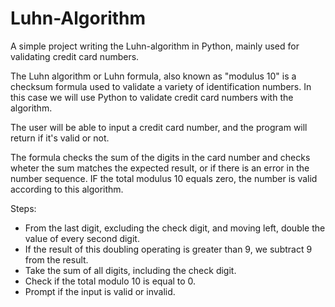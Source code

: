 # Luhn-Algorithm
A simple project writing the Luhn-algorithm in Python, mainly used for validating credit card numbers.

The Luhn algorithm or Luhn formula, also known as "modulus 10" is a checksum formula used to validate a variety of identification numbers. In this case we will use Python to validate credit card numbers with the algorithm.

The user will be able to input a credit card number, and the program will return if it's valid or not.

The formula checks the sum of the digits in the card number and checks wheter the sum matches the expected result, or if there is an error in the number sequence. IF the total modulus 10 equals zero, the number is valid according to this algorithm.

Steps:
- From the last digit, excluding the check digit, and moving left, double the value of every second digit.
- If the result of this doubling operating is greater than 9, we subtract 9 from the result.
- Take the sum of all digits, including the check digit.
- Check if the total modulo 10 is equal to 0.
- Prompt if the input is valid or invalid. 

